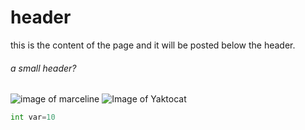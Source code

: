 # header

this is the content of the page and it will be posted below the header.

###### a small header?


![ image of marceline](https://e7.pngegg.com/pngimages/584/123/png-clipart-marceline-the-vampire-queen-finn-the-human-ice-king-princess-bubblegum-character-finn-the-human-purple-television.png) 
![Image of Yaktocat](https://octodex.github.com/images/yaktocat.png)


```python
int var=10
```

